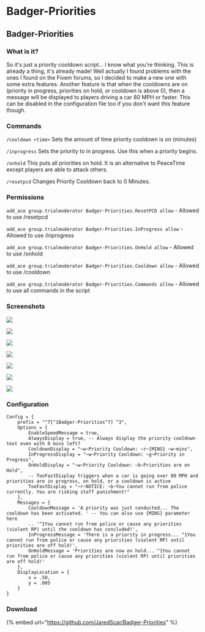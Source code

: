 # Badger-Priorities

## Badger-Priorities

### What is it?

So it's just a priority cooldown script... I know what you're thinking. This is already a thing, it's already made! Well actually I found problems with the ones I found on the Fivem forums, so I decided to make a new one with some extra features. Another feature is that when the cooldowns are on \(priority in progress, priorities on hold, or cooldown is above 0\), then a message will be displayed to players driving a car 80 MPH or faster. This can be disabled in the configuration file too if you don't want this feature though.

### Commands

 `/cooldown <time>` Sets the amount of time priority cooldown is on \(minutes\) 

`/inprogress` Sets the priority to in progress. Use this when a priority begins. 

`/onhold` This puts all priorities on hold. It is an alternative to PeaceTime except players are able to attack others. 

`/resetpcd` Changes Priority Cooldown back to 0 Minutes.

### Permissions

`add_ace group.trialmoderator Badger-Priorities.ResetPCD allow` - Allowed to use /resetpcd

`add_ace group.trialmoderator Badger-Priorities.InProgress allow` - Allowed to use /inprogress

`add_ace group.trialmoderator Badger-Priorities.OnHold allow` - Allowed to use /onhold

`add_ace group.trialmoderator Badger-Priorities.Cooldown allow` - Allowed to use /cooldown

`add_ace group.trialmoderator Badger-Priorities.Commands allow` - Allowed to use all commands in the script

### Screenshots

![](https://i.gyazo.com/343b467912371eb048f9242d4f3ebc03.png)

![](https://i.gyazo.com/3111b17b03d45248b19b233f75505428.png)

![](https://i.gyazo.com/985329e40e72f10a22e6801b72246957.png)

![](https://i.gyazo.com/7210b532e55502b948f0ad2e50c3e5cb.png)

![](https://i.gyazo.com/b58d0d94b3b149bb48fea90a83bf58ff.png)

![](https://i.gyazo.com/35eb0c6207d57444803517cacfea1678.png)

![](https://i.gyazo.com/877b6cc2c933453c272da2c27efdeaf5.gif)

### Configuration

```text
Config = {
	prefix = "^7[^1Badger-Priorities^7] ^3",
	Options = {
		EnableSpeedMessage = true,
		AlwaysDisplay = true, -- Always display the priority cooldown text even with 0 mins left?
		CooldownDisplay = "~w~Priority Cooldown: ~r~{MINS} ~w~mins",
		InProgressDisplay = "~w~Priority Cooldown: ~g~Priority in Progress",
		OnHoldDisplay = "~w~Priority Cooldown: ~b~Priorities are on Hold",
		-- TooFastDisplay triggers when a car is going over 80 MPH and priorities are in progress, on hold, or a cooldown is active 
		TooFastDisplay = "~r~NOTICE: ~b~You cannot run from police currently. You are risking staff punishment!"
	},
	Messages = {
		CooldownMessage = 'A priority was just conducted... The cooldown has been activated. ' -- You can also use {MINS} parameter here
		.. '^1You cannot run from police or cause any priorities (violent RP) until the cooldown has concluded!',
		InProgressMessage = 'There is a priority in progress... ^1You cannot run from police or cause any priorities (violent RP) until priorities are off hold!',
		OnHoldMessage = 'Priorities are now on hold... ^1You cannot run from police or cause any priorities (violent RP) until priorities are off hold!'
	}, 
	DisplayLocation = {
		x = .50,
		y = .005
	}
}
```

### Download

{% embed url="https://github.com/JaredScar/Badger-Priorities" %}

